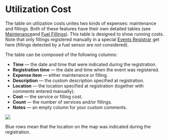 # Utilization Cost

The table on utilization costs unites two kinds of expenses: maintenance and fillings. Both of these features have their own detailed tables \(see [Maintenance](https://docs.wialon.com/en/hosting/user/reports/tables/maintenance)and [Fuel Fillings](https://docs.wialon.com/en/hosting/user/reports/tables/fillings)\). This table is designed to show running costs. Note that only fillings registered manually in a special [Events Registrar](https://docs.wialon.com/en/hosting/user/monitor/reg) get here \(fillings detected by a fuel sensor are _not_ considered\).

The table can be composed of the following columns:

* **Time** — the date and time that were indicated during the registration.
* **Registration time** — the date and time when the event was registered.
* **Expense item** — either maintenance or filling.
* **Description** — the custom description specified at registration.
* **Location** — the location specified at registration \(together with comments entered manually\).
* **Cost** — the service or filling cost.
* **Count** — the number of services and/or fillings.
* **Notes** — an empty column for your custom comments.

![](https://docs.wialon.com/en/hosting/_media/tables/cost.png)

Blue rows mean that the location on the map was indicated during the registration.

